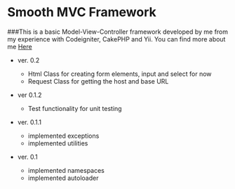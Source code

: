 Smooth MVC Framework
====================

###This is a basic Model-View-Controller framework developed by me from my experience with Codeigniter, CakePHP and Yii.
You can find more about me [Here](http://robertgabriel.ro)

* ver. 0.2
    * Html Class for creating form elements, input and select for now
    * Request Class for getting the host and base URL

* ver 0.1.2
    * Test functionality for unit testing

* ver. 0.1.1
    * implemented exceptions
    * implemented utilities


* ver. 0.1
    * implemented namespaces
    * implemented autoloader